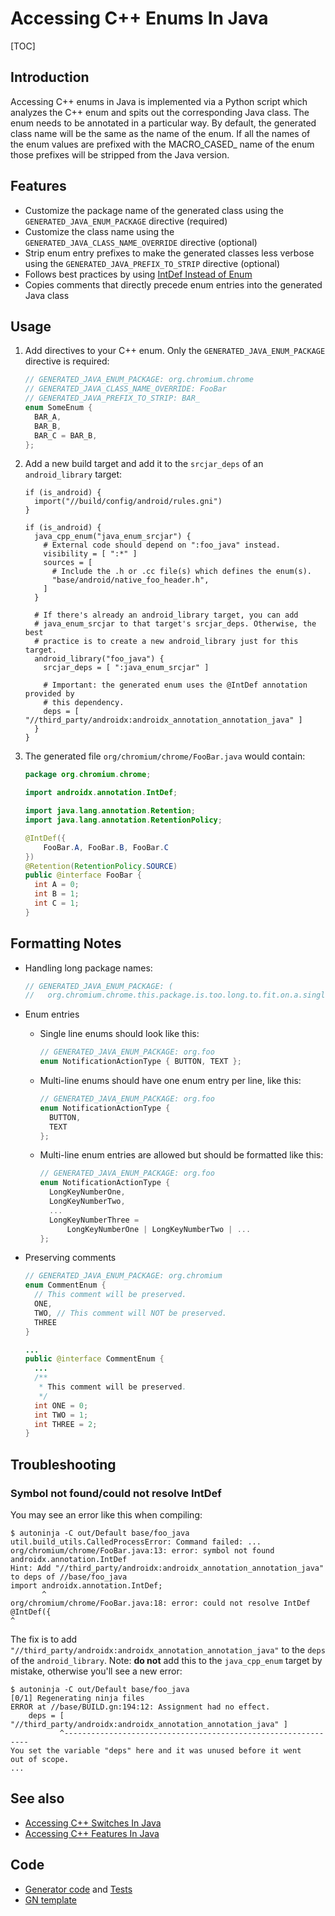# Accessing C++ Enums In Java

[TOC]

## Introduction

Accessing C++ enums in Java is implemented via a Python script which analyzes
the C++ enum and spits out the corresponding Java class. The enum needs to be
annotated in a particular way. By default, the generated class name will be the
same as the name of the enum. If all the names of the enum values are prefixed
with the MACRO\_CASED\_ name of the enum those prefixes will be stripped from
the Java version.

## Features
* Customize the package name of the generated class using the
`GENERATED_JAVA_ENUM_PACKAGE` directive (required)
* Customize the class name using the `GENERATED_JAVA_CLASS_NAME_OVERRIDE`
directive (optional)
* Strip enum entry prefixes to make the generated classes less verbose using
the `GENERATED_JAVA_PREFIX_TO_STRIP` directive (optional)
* Follows best practices by using
[IntDef Instead of Enum](/styleguide/java/java.md#IntDef-Instead-of-Enum)
* Copies comments that directly precede enum entries into the generated Java
class

## Usage

1. Add directives to your C++ enum. Only the `GENERATED_JAVA_ENUM_PACKAGE`
   directive is required:

    ```cpp
    // GENERATED_JAVA_ENUM_PACKAGE: org.chromium.chrome
    // GENERATED_JAVA_CLASS_NAME_OVERRIDE: FooBar
    // GENERATED_JAVA_PREFIX_TO_STRIP: BAR_
    enum SomeEnum {
      BAR_A,
      BAR_B,
      BAR_C = BAR_B,
    };
    ```

2. Add a new build target and add it to the `srcjar_deps` of an
   `android_library` target:

    ```gn
    if (is_android) {
      import("//build/config/android/rules.gni")
    }

    if (is_android) {
      java_cpp_enum("java_enum_srcjar") {
        # External code should depend on ":foo_java" instead.
        visibility = [ ":*" ]
        sources = [
          # Include the .h or .cc file(s) which defines the enum(s).
          "base/android/native_foo_header.h",
        ]
      }

      # If there's already an android_library target, you can add
      # java_enum_srcjar to that target's srcjar_deps. Otherwise, the best
      # practice is to create a new android_library just for this target.
      android_library("foo_java") {
        srcjar_deps = [ ":java_enum_srcjar" ]

        # Important: the generated enum uses the @IntDef annotation provided by
        # this dependency.
        deps = [ "//third_party/androidx:androidx_annotation_annotation_java" ]
      }
    }
    ```

3. The generated file `org/chromium/chrome/FooBar.java` would contain:

    ```java
    package org.chromium.chrome;

    import androidx.annotation.IntDef;

    import java.lang.annotation.Retention;
    import java.lang.annotation.RetentionPolicy;

    @IntDef({
        FooBar.A, FooBar.B, FooBar.C
    })
    @Retention(RetentionPolicy.SOURCE)
    public @interface FooBar {
      int A = 0;
      int B = 1;
      int C = 1;
    }
    ```

## Formatting Notes

* Handling long package names:

    ```cpp
    // GENERATED_JAVA_ENUM_PACKAGE: (
    //   org.chromium.chrome.this.package.is.too.long.to.fit.on.a.single.line)
    ```

* Enum entries
    * Single line enums should look like this:

        ```cpp
        // GENERATED_JAVA_ENUM_PACKAGE: org.foo
        enum NotificationActionType { BUTTON, TEXT };
        ```

    * Multi-line enums should have one enum entry per line, like this:

        ```cpp
        // GENERATED_JAVA_ENUM_PACKAGE: org.foo
        enum NotificationActionType {
          BUTTON,
          TEXT
        };
        ```

    * Multi-line enum entries are allowed but should be formatted like this:

        ```cpp
        // GENERATED_JAVA_ENUM_PACKAGE: org.foo
        enum NotificationActionType {
          LongKeyNumberOne,
          LongKeyNumberTwo,
          ...
          LongKeyNumberThree =
              LongKeyNumberOne | LongKeyNumberTwo | ...
        };
        ```

* Preserving comments

    ```cpp
    // GENERATED_JAVA_ENUM_PACKAGE: org.chromium
    enum CommentEnum {
      // This comment will be preserved.
      ONE,
      TWO, // This comment will NOT be preserved.
      THREE
    }
    ```

    ```java
    ...
    public @interface CommentEnum {
      ...
      /**
       * This comment will be preserved.
       */
      int ONE = 0;
      int TWO = 1;
      int THREE = 2;
    }
    ```

## Troubleshooting

### Symbol not found/could not resolve IntDef

You may see an error like this when compiling:

```shell
$ autoninja -C out/Default base/foo_java
util.build_utils.CalledProcessError: Command failed: ...
org/chromium/chrome/FooBar.java:13: error: symbol not found androidx.annotation.IntDef
Hint: Add "//third_party/androidx:androidx_annotation_annotation_java" to deps of //base/foo_java
import androidx.annotation.IntDef;
       ^
org/chromium/chrome/FooBar.java:18: error: could not resolve IntDef
@IntDef({
^
```

The fix is to add
`"//third_party/androidx:androidx_annotation_annotation_java"` to the `deps` of
the `android_library`. Note: **do not** add this to the `java_cpp_enum` target
by mistake, otherwise you'll see a new error:

```shell
$ autoninja -C out/Default base/foo_java
[0/1] Regenerating ninja files
ERROR at //base/BUILD.gn:194:12: Assignment had no effect.
    deps = [ "//third_party/androidx:androidx_annotation_annotation_java" ]
           ^--------------------------------------------------------------
You set the variable "deps" here and it was unused before it went
out of scope.
...
```

## See also
* [Accessing C++ Switches In Java](android_accessing_cpp_switches_in_java.md)
* [Accessing C++ Features In Java](android_accessing_cpp_features_in_java.md)

## Code
* [Generator
code](https://cs.chromium.org/chromium/src/build/android/gyp/java_cpp_enum.py?dr=C&sq=package:chromium)
and
[Tests](https://cs.chromium.org/chromium/src/build/android/gyp/java_cpp_enum_tests.py?dr=C&q=java_cpp_enum_tests&sq=package:chromium&l=1)
* [GN
template](https://cs.chromium.org/chromium/src/build/config/android/rules.gni?q=java_cpp_enum.py&sq=package:chromium&dr=C&l=458)
